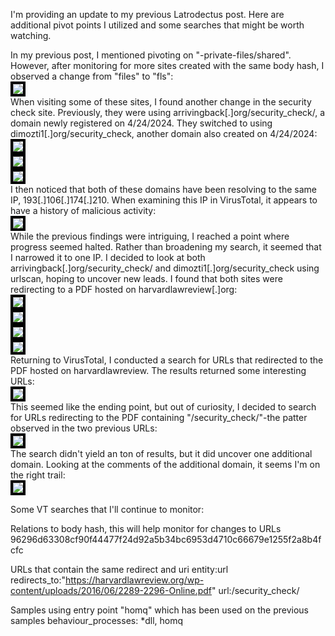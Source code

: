 <style>
img{
	border: 4px solid black;
}
</style>
I'm providing an update to my previous Latrodectus post. Here are additional pivot points I utilized and some searches that might be worth watching.

In my previous post, I mentioned pivoting on "-private-files/shared". However, after monitoring for more sites created with the same body hash, I observed a change from "files" to "fls":
<br>
<a href="Screenshots/LatVT1"> 
<img src="Screenshots/LatVT1.png">
</a>
<br>
When visiting some of these sites, I found another change in the security check site. Previously, they were using arrivingback[.]org/security_check/, a domain newly registered on 4/24/2024. They switched to using dimozti1[.]org/security_check, another domain also created on 4/24/2024:
<br>
<a href="Screenshots/LatVT2"> 
<img src="Screenshots/LatVT2.png">
</a>
<br>
<a href="Screenshots/LatVT2_1"> 
<img src="Screenshots/LatVT2_1.png">
</a>
<br>
<a href="Screenshots/LatVT2_2"> 
<img src="Screenshots/LatVT2_2.png">
</a>
<br>
I then noticed that both of these domains have been resolving to the same IP, 193[.]106[.]174[.]210. When examining this IP in VirusTotal, it appears to have a history of malicious activity:
<br>
<a href="Screenshots/LatVT3"> 
<img src="Screenshots/LatVT3.png">
</a>
<br>
While the previous findings were intriguing, I reached a point where progress seemed halted. Rather than broadening my search, it seemed that I narrowed it to one IP. I decided to look at both arrivingback[.]org/security_check/ and dimozti1[.]org/security_check using urlscan, hoping to uncover new leads. I found that both sites were redirecting to a PDF hosted on harvardlawreview[.]org:
<br>
<a href="Screenshots/LatVT4"> 
<img src="Screenshots/LatVT4.png">
</a>
<br>
<a href="Screenshots/LatVT4_1"> 
<img src="Screenshots/LatVT4_1.png">
</a>
<br>
<a href="Screenshots/LatVT4_2"> 
<img src="Screenshots/LatVT4_2.png">
</a>
<br>
<a href="Screenshots/LatVT4_3"> 
<img src="Screenshots/LatVT4_3.png">
</a>
<br>
Returning to VirusTotal, I conducted a search for URLs that redirected to the PDF hosted on harvardlawreview. The results returned some interesting URLs:
<br>
<a href="Screenshots/LatVT5"> 
<img src="Screenshots/LatVT5.png">
</a>
<br>
This seemed like the ending point, but out of curiosity, I decided to search for URLs redirecting to the PDF containing "/security_check/"-the patter observed in the two previous URLs:
<br>
<a href="Screenshots/LatVT6"> 
<img src="Screenshots/LatVT6.png">
</a>
<br>
The search didn't yield an ton of results, but it did uncover one additional domain. Looking at the comments of the additional domain, it seems I'm on the right trail:
<br>
<a href="Screenshots/LatVT7"> 
<img src="Screenshots/LatVT7.png">
</a>
<br>



Some VT searches that I'll continue to monitor:

Relations to body hash, this will help monitor for changes to URLs
96296d63308cf90f44477f24d92a5b34bc6953d4710c66679e1255f2a8b4fcfc


URLs that contain the same redirect and uri
entity:url redirects_to:"https://harvardlawreview.org/wp-content/uploads/2016/06/2289-2296-Online.pdf" url:/security_check/

Samples using entry point "homq" which has been used on the previous samples
behaviour_processes: *dll, homq